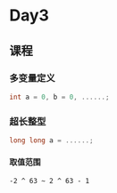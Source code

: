 # Day3

## 课程

### 多变量定义

```cpp
int a = 0, b = 0, ......;
```

### 超长整型

```cpp
long long a = ......;
```

#### 取值范围

```
-2 ^ 63 ~ 2 ^ 63 - 1
```
